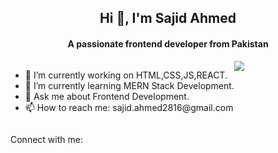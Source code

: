 <h2 align="center">Hi 👋, I'm Sajid Ahmed </h2>

<h4 align="center">A passionate frontend developer from Pakistan</h4>
<div style="display: flex;">  
<ul>
  <li>🔭 I’m currently working on HTML,CSS,JS,REACT.</li>
  <li>🌱 I’m currently learning MERN Stack Development.</li>
  <li>💬 Ask me about Frontend Development.</li>
  <li>📫 How to reach me: sajid.ahmed2816@gmail.com</li>
</ul>
<img src="https://camo.githubusercontent.com/19db51af5f90f1b152bc0b9078f5fe97053955be5074f03f17019c70345bdcdb/68747470733a2f2f6d69726f2e6d656469756d2e636f6d2f6d61782f313336302f302a37513379765349765f7430696f4a2d5a2e676966"/>
</div>

Connect with me:

<!--
**sajid-ahmed2816/sajid-ahmed2816** is a ✨ _special_ ✨ repository because its `README.md` (this file) appears on your GitHub profile.

Here are some ideas to get you started:

- 🔭 I’m currently working on HTML,CSS,JS,REACT
- 🌱 I’m currently learning 
- 👯 I’m looking to collaborate on ...
- 🤔 I’m looking for help with ...
- 💬 Ask me about ...
- 📫 How to reach me: ...
- 😄 Pronouns: ...
- ⚡ Fun fact: ...
-->
